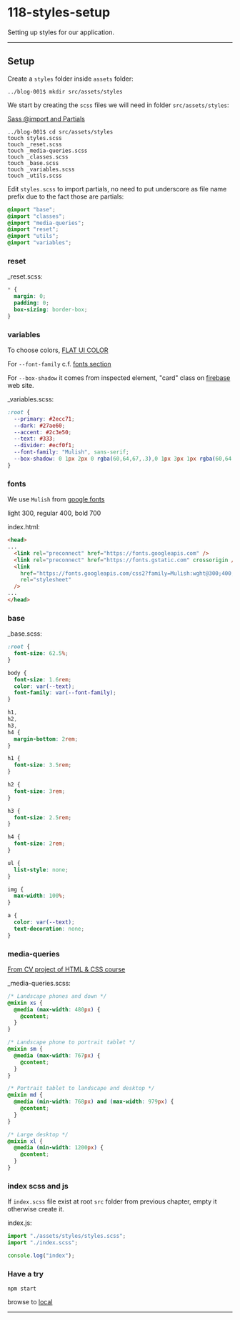 # 118-styles-setup

Setting up styles for our application.

---

## Setup

Create a `styles` folder inside `assets` folder:

```console
../blog-001$ mkdir src/assets/styles
```

We start by creating the `scss` files we will need in folder  `src/assets/styles`:

[Sass @import and Partials](https://www.w3schools.com/sass/sass_import.php)

```console
../blog-001$ cd src/assets/styles
touch styles.scss
touch _reset.scss
touch _media-queries.scss
touch _classes.scss
touch _base.scss
touch _variables.scss
touch _utils.scss
```

Edit `styles.scss` to import partials, no need to put underscore as file name prefix due to the fact those are partials:

```scss
@import "base";
@import "classes";
@import "media-queries";
@import "reset";
@import "utils";
@import "variables";
```

### reset

_reset.scss:

```scss
* {
  margin: 0;
  padding: 0;
  box-sizing: border-box;
}
```

### variables

To choose colors, [FLAT UI COLOR](https://flatuicolors.com/)

For `--font-family` c.f. [fonts section](#fonts)

For `--box-shadow` it comes from inspected element, "card" class on [firebase](https://firebase.google.com/) web site.

_variables.scss:

```scss
:root {
  --primary: #2ecc71;
  --dark: #27ae60;
  --accent: #2c3e50;
  --text: #333;
  --divider: #ecf0f1;
  --font-family: "Mulish", sans-serif;
  --box-shadow: 0 1px 2px 0 rgba(60,64,67,.3),0 1px 3px 1px rgba(60,64,67,.15)
}
```

### fonts

We use `Mulish` from [google fonts](https://fonts.google.com/)

light 300, regular 400, bold 700

index.html:

```html
<head>
...
  <link rel="preconnect" href="https://fonts.googleapis.com" />
  <link rel="preconnect" href="https://fonts.gstatic.com" crossorigin />
  <link
    href="https://fonts.googleapis.com/css2?family=Mulish:wght@300;400;700&display=swap"
    rel="stylesheet"
  />
...
</head>
```

### base

_base.scss:

```scss
:root {
  font-size: 62.5%;
}

body {
  font-size: 1.6rem;
  color: var(--text);
  font-family: var(--font-family);
}

h1,
h2,
h3,
h4 {
  margin-bottom: 2rem;
}

h1 {
  font-size: 3.5rem;
}

h2 {
  font-size: 3rem;
}

h3 {
  font-size: 2.5rem;
}

h4 {
  font-size: 2rem;
}

ul {
  list-style: none;
}

img {
  max-width: 100%;
}

a {
  color: var(--text);
  text-decoration: none;
}
```

### media-queries

[From CV project of HTML & CSS course](https://github.com/oldu73/formation-dyma-htmlcss-projet4-cv-001/blob/main/scss/_media-queries.scss)

_media-queries.scss:

```scss
/* Landscape phones and down */
@mixin xs {
  @media (max-width: 480px) {
    @content;
  }
}

/* Landscape phone to portrait tablet */
@mixin sm {
  @media (max-width: 767px) {
    @content;
  }
}

/* Portrait tablet to landscape and desktop */
@mixin md {
  @media (min-width: 768px) and (max-width: 979px) {
    @content;
  }
}

/* Large desktop */
@mixin xl {
  @media (min-width: 1200px) {
    @content;
  }
}
```

### index scss and js

If `index.scss` file exist at root `src` folder from previous chapter, empty it otherwise create it.

index.js:

```js
import "./assets/styles/styles.scss";
import "./index.scss";

console.log("index");
```

### Have a try

```console
npm start
```

browse to [local](http://localhost:4000/)

---
